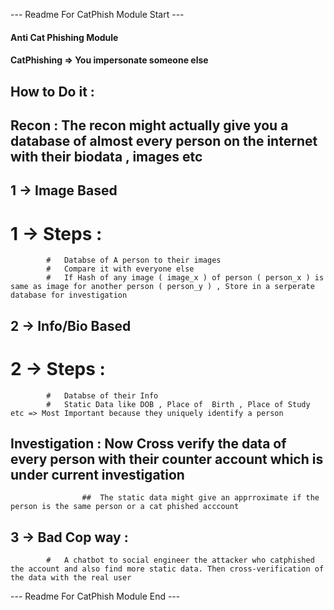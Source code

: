 --- Readme For CatPhish Module Start ---

#### Anti Cat Phishing Module
#### CatPhishing => You impersonate someone else

## How to Do it :

## Recon : The recon might actually give you a database of almost every person on the internet with their biodata , images etc


## 1 -> Image Based
# 1 -> Steps :
            #   Databse of A person to their images
            #   Compare it with everyone else
            #   If Hash of any image ( image_x ) of person ( person_x ) is same as image for another person ( person_y ) , Store in a serperate database for investigation



## 2 -> Info/Bio Based
# 2 -> Steps :
            #   Databse of their Info
            #   Static Data like DOB , Place of  Birth , Place of Study etc => Most Important because they uniquely identify a person


##  Investigation : Now Cross verify the data of every person with their counter account which is under current investigation
                    ##  The static data might give an apprroximate if the person is the same person or a cat phished acccount

## 3 -> Bad Cop way : 
            #   A chatbot to social engineer the attacker who catphished the account and also find more static data. Then cross-verification of the data with the real user


--- Readme For CatPhish Module End ---